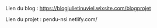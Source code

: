 Lien du blog : https://blogjulietinuviel.wixsite.com/blogprojet

Lien du projet : pendu-nsi.netlify.com/
